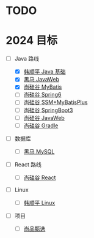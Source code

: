 # TODO

# 2024 目标

- [ ] Java 路线

  - [x] [韩顺平 Java 基础](https://www.bilibili.com/video/BV1fh411y7R8/)
  - [x] [黑马 JavaWeb](https://www.bilibili.com/video/BV1m84y1w7Tb)
  - [x] [尚硅谷 MyBatis](https://www.bilibili.com/video/av894307478/)
  - [ ] [尚硅谷 Spring6](https://www.bilibili.com/video/BV1kR4y1b7Qc/)
  - [ ] [尚硅谷 SSM+MyBatisPlus](https://www.bilibili.com/video/BV1AP411s7D7/?spm_id_from=333.788.video.desc.click&vd_source=4cc541a67a2a414747f36ceb41d15b61)
  - [ ] [尚硅谷 SpringBoot3](https://www.bilibili.com/video/BV1Es4y1q7Bf/)
  - [ ] [尚硅谷 JavaWeb](https://www.bilibili.com/video/BV1UN411x7xe/) 
  - [ ] [尚硅谷 Gradle](https://www.bilibili.com/video/BV1yT41137Y7/)
- [ ] 数据库
  - [ ] [黑马 MySQL](https://www.bilibili.com/video/BV1Kr4y1i7ru/)
- [ ] React 路线
  - [ ] [尚硅谷 React](https://www.bilibili.com/video/BV1wy4y1D7JT/)
- [ ] Linux
  - [ ] [韩顺平 Linux](https://www.bilibili.com/video/BV1Sv411r7vd/)
- [ ] 项目
  - [ ] [尚品甄选](https://www.bilibili.com/video/BV1NF411S7DS/)
